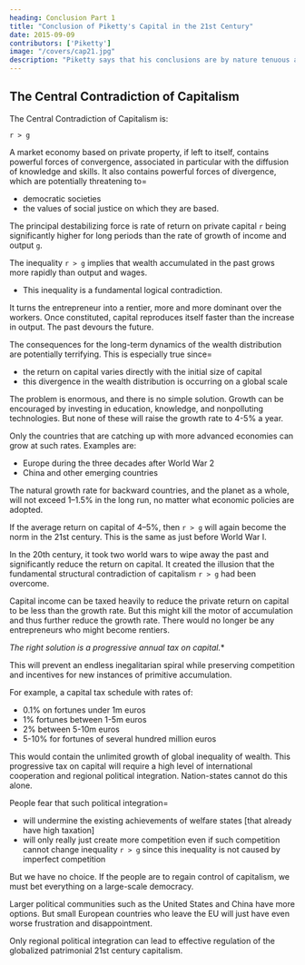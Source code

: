 ```yaml
---
heading: Conclusion Part 1
title: "Conclusion of Piketty's Capital in the 21st Century"
date: 2015-09-09
contributors: ['Piketty']
image: "/covers/cap21.jpg"
description: "Piketty says that his conclusions are by nature tenuous and deserve to be questioned and debated."
---
```


<!-- I have presented the current state of our historical knowledge concerning the dynamics of the distribution of wealth and income since the eighteenth century, and I have attempted to draw from this knowledge whatever lessons can be drawn for the century ahead.

The sources on which this book draws are more extensive than any previous author has assembled, but they remain imperfect and incomplete. All of my conclusions are by nature tenuous and deserve to be questioned and debated. It is not the purpose of social science research to produce mathematical certainties that can substitute for open, democratic debate in which all shades of opinion are represented. -->

## The Central Contradiction of Capitalism

The Central Contradiction of Capitalism is:

`r > g`


A market economy based on private property, if left to itself, contains powerful forces of convergence, associated in particular with the diffusion of knowledge and skills. It also contains powerful forces of divergence, which are potentially threatening to= 
- democratic societies 
- the values of social justice on which they are based.

The principal destabilizing force is rate of return on private capital `r` being significantly higher for long periods than the rate of growth of income and output `g`.

The inequality `r > g` implies that wealth accumulated in the past grows more rapidly than output and wages. 
- This inequality is a fundamental logical contradiction. 

It turns the entrepreneur into a rentier, more and more dominant over the workers. Once constituted, capital reproduces itself faster than the increase in output. The past devours the future.

The consequences for the long-term dynamics of the wealth distribution are potentially terrifying. This is especially true since= 
- the return on capital varies directly with the initial size of capital
- this divergence in the wealth distribution is occurring on a global scale

The problem is enormous, and there is no simple solution. Growth can be encouraged by investing in education, knowledge, and nonpolluting technologies. But none of these will raise the growth rate to 4-5% a year. 

Only the countries that are catching up with more advanced economies can grow at such rates. Examples are: 
- Europe during the three decades after World War 2
- China and other emerging countries  

<!-- For countries at the world technological frontier—and thus ultimately for the planet as a whole—there is ample reason to believe that the  -->

The natural growth rate <!-- for backward countries, and --> for backward countries, and the planet as a whole, will not exceed 1–1.5% in the long run, no matter what economic policies are adopted.

If the average return on capital of 4–5%, then `r > g` will again become the norm in the 21st century. This is the same as just before World War I. 

In the 20th century, <!-- , as it had been throughout history until the eve of . In the twentieth century --> it took two world wars to wipe away the past and significantly reduce the return on capital. It created the illusion that the fundamental structural contradiction of capitalism `r > g` had been overcome.

Capital income can be taxed heavily to reduce the private return on capital to be less than the growth rate. But this might <!-- But if one did that indiscriminately and heavy-handedly, one would risk --> kill the motor of accumulation and thus further reduce the growth rate. There would no longer be any entrepreneurs who might become <!-- would then no longer have the time to turn into --> rentiers. <!-- , since there would be no more entrepreneurs. -->

**The right solution is a progressive annual tax on capital*.** 



This will prevent an endless inegalitarian spiral while preserving competition and incentives for new instances of primitive accumulation. 

For example, a capital tax schedule with rates of:
- 0.1% on fortunes under 1m euros
- 1% fortunes between 1-5m euros
- 2% between 5-10m euros
- 5-10% for fortunes of several hundred million euros

This would contain the unlimited growth of global inequality of wealth. <!-- , which is currently increasing at a rate that cannot be sustained in the long run and that ought to worry even the most fervent champions of the self-regulated market. -->  <!-- Historical experience shows, moreover, that such immense inequalities of wealth have little to do with the entrepreneurial spirit and are of no use in promoting growth. Nor are they of any “common utility,” to borrow the nice expression from the 1789 Declaration of the Rights of Man and the Citizen with which I began this book. --> This progressive tax on capital will require a high level of international cooperation and regional political integration. Nation-states cannot do this alone. 

People fear that such political integration= 
- will undermine the existing achievements of welfare states [that already have high taxation]
- will only really just create more competition even if such competition cannot change inequality `r > g` since this inequality is not caused by imperfect competition

<!-- It is not within the reach of the nation-states in which earlier social compromises were hammered out. Many people worry that moving toward greater cooperation and political integration within, say, the European Union only undermines existing achievements (starting with the social states that the various countries of Europe constructed in response to the shocks of the twentieth century) without constructing anything new other than a vast market predicated on ever purer and more perfect competition.  -->

<!-- Yet pure and perfect competition cannot alter the inequality r > g, which is not the consequence of any market “imperfection.” On the contrary. Although the risk is real, I do not see any genuine  -->

But we have no choice. If the people are to regain control of capitalism, we must bet everything on a large-scale democracy. 

<!-- —and in Europe, democracy on a European scale.  -->

Larger political communities such as the United States and China have more options. But small European countries who leave the EU will just have even worse frustration and disappointment.

<!--  national withdrawal can only lead to  than currently exists with the European Union.  -->

<!-- The nation-state is still the right level at which to modernize any number of social and fiscal policies and to develop new forms of governance and shared ownership intermediate between public and private ownership, which is one of the major challenges for the century ahead. But  -->

Only regional political integration can lead to effective regulation of the globalized patrimonial 21st century capitalism.

<!-- For a Political and Historical Economics

I would like to conclude with a few words about economics and social science. As I made clear in the introduction, I see  -->
